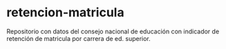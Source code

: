 # retencion-matricula

Repositorio con datos del consejo nacional de educación con indicador de retención de matricula por carrera de ed. superior.
